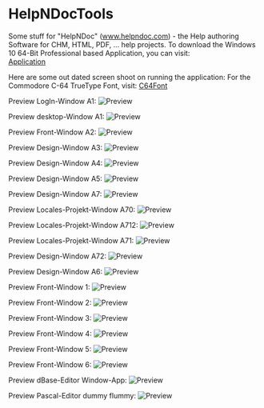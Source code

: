 # HelpNDocTools
Some stuff for "HelpNDoc" (www.helpndoc.com) - the Help authoring Software for CHM, HTML, PDF, ... help projects.
To download the Windows 10 64-Bit Professional based Application, you can visit:<br>
[Application](https://kallup.net/woops/)

Here are some out dated screen shoot on running the application:
For the Commodore C-64 TrueType Font, visit: [C64Font](https://style64.org/release/c64-truetype-v1.2.1-style)

Preview LogIn-Window A1:
![Preview](src/img/login.png)

Preview desktop-Window A1:
![Preview](src/img/desktop.png)

Preview Front-Window A2:
![Preview](src/img/screen010.png)

Preview Design-Window A3:
![Preview](src/img/screen011.png)

Preview Design-Window A4:
![Preview](src/img/screen012.png)

Preview Design-Window A5:
![Preview](src/img/screen013.png)

Preview Design-Window A7:
![Preview](src/img/screen015.png)

Preview Locales-Projekt-Window A70:
![Preview](src/img/screen017.png)

Preview Locales-Projekt-Window A712:
![Preview](src/img/screen019.png)

Preview Locales-Projekt-Window A71:
![Preview](src/img/screen018.png)

Preview Design-Window A72:
![Preview](src/img/screen016.png)

Preview Design-Window A6:
![Preview](src/img/screen014.png)

Preview Front-Window 1:
![Preview](src/img/screen00A.png)

Preview Front-Window 2:
![Preview](src/img/screen000.png)

Preview Front-Window 3:
![Preview](src/img/screen001.png)

Preview Front-Window 4:
![Preview](src/img/screen002.png)

Preview Front-Window 5:
![Preview](src/img/screen003.png)

Preview Front-Window 6:
![Preview](src/img/screen004.png)

Preview dBase-Editor Window-App:
![Preview](src/img/dbase.png)

Preview Pascal-Editor dummy flummy:
![Preview](src/img/pascal.png)
